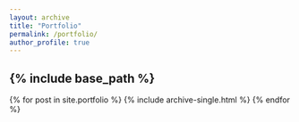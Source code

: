 ```yaml
---
layout: archive
title: "Portfolio"
permalink: /portfolio/
author_profile: true
---
```


{% include base_path %}
-----------------------------------


{% for post in site.portfolio %}
  {% include archive-single.html %}
{% endfor %}